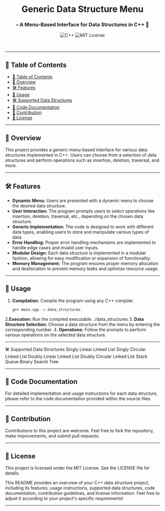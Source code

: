 <div align="center">
  <h1 align="center">
    <br>Generic Data Structure Menu</h1>
  <h3>◦ A Menu-Based Interface for Data Structures in C++ 🚀</h3>

  <p align="center">
    <img src="https://img.shields.io/badge/C++-00599C.svg?style&logo=cplusplus&logoColor=white" alt="C++" />
    <img src="https://img.shields.io/badge/MIT-License-brightgreen.svg" alt="MIT License" />
  </p>
</div>
<br/>

---

## 📖 Table of Contents

- [📖 Table of Contents](#-table-of-contents)
- [📍 Overview](#-overview)
- [🛠️ Features](#️-features)
- [🔧 Usage](#-usage)
- [🛠️ Supported Data Structures](#️-supported-data-structures)
- [📄 Code Documentation](#-code-documentation)
- [🤝 Contribution](#-contribution)
- [📄 License](#-license)

---

## 📍 Overview

This project provides a generic menu-based interface for various data structures implemented in C++. Users can choose from a selection of data structures and perform operations such as insertion, deletion, traversal, and more.

---

## 🛠️ Features

- **Dynamic Menu:** Users are presented with a dynamic menu to choose the desired data structure.
- **User Interaction:** The program prompts users to select operations like insertion, deletion, traversal, etc., depending on the chosen data structure.
- **Generic Implementation:** The code is designed to work with different data types, enabling users to store and manipulate various types of data.
- **Error Handling:** Proper error handling mechanisms are implemented to handle edge cases and invalid user inputs.
- **Modular Design:** Each data structure is implemented in a modular fashion, allowing for easy modification or expansion of functionality.
- **Memory Management:** The program ensures proper memory allocation and deallocation to prevent memory leaks and optimize resource usage.

---

## 🔧 Usage

1. **Compilation:** Compile the program using any C++ compiler.
   ```bash
   g++ main.cpp -o data_structures
2.**Execution:** Run the compiled executable.
  ./data_structures
3. **Data Structure Selection:** Choose a data structure from the menu by entering the corresponding number.
4. **Operations:** Follow the prompts to perform various operations on the selected data structure.

---

🛠️ Supported Data Structures
Singly Linear Linked List
Singly Circular Linked List
Doubly Linear Linked List
Doubly Circular Linked List
Stack
Queue
Binary Search Tree

---

## 📄 Code Documentation
For detailed implementation and usage instructions for each data structure, please refer to the code documentation provided within the source files.

---

## 🤝 Contribution
Contributions to this project are welcome. Feel free to fork the repository, make improvements, and submit pull requests.

---

## 📄 License
This project is licensed under the MIT License. See the LICENSE file for details.

This README provides an overview of your C++ data structure project, including its features, usage instructions, supported data structures, code documentation, contribution guidelines, and license information. Feel free to adjust it according to your project's specific requirements!

---




